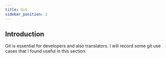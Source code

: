```yaml
---
title: Git
sidebar_position: 2
---
```


## Introduction

Git is essential for developers and also translators. I will record some git use cases that I found useful in this section.


